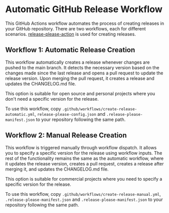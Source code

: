 # Automatic GitHub Release Workflow

This GitHub Actions workflow automates the process of creating releases in your GitHub repository. There are two workflows, each for different scenarios. [release-please-action](https://github.com/google-github-actions/release-please-action) is used for creating releases.

## Workflow 1: Automatic Release Creation

This workflow automatically creates a release whenever changes are pushed to the main branch. It detects the necessary version based on the changes made since the last release and opens a pull request to update the release version. Upon merging the pull request, it creates a release and updates the CHANGELOG.md file.

This option is suitable for open source and personal projects where you don't need a specific version for the release.

To use this workflow, copy `.github/workflows/create-release-automatic.yml`, `release-please-config.json` and `.release-please-manifest.json` to your repository following the same path.

## Workflow 2: Manual Release Creation

This workflow is triggered manually through workflow dispatch. It allows you to specify a specific version for the release using workflow inputs. The rest of the functionality remains the same as the automatic workflow, where it updates the release version, creates a pull request, creates a release after merging it, and updates the CHANGELOG.md file.

This option is suitable for commercial projects where you need to specify a specific version for the release.

To use this workflow, copy `.github/workflows/create-release-manual.yml`, `.release-please-manifest.json` and `.release-please-manifest.json` to your repository following the same path.
